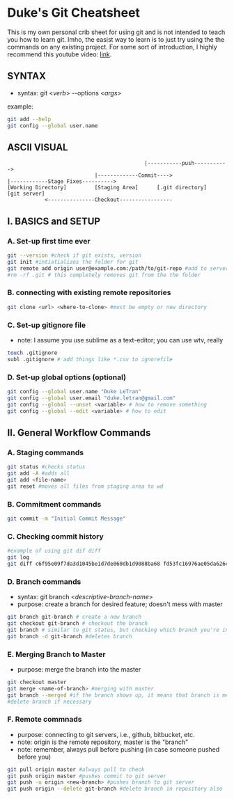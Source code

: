 # Duke's Git Cheatsheet #
This is my own personal crib sheet for using git and is not intended to teach
you how to learn git. Imho, the easist way to learn is to just try using the
the commands on any existing project. For some sort of introduction, I highly 
recommend this youtube video: [link][video].


## SYNTAX ##

* syntax: git <_verb_> --options <_args_>

example:
````bash
git add --help
git config --global user.name
````

## ASCII VISUAL ##
```
                                            |-----------push----------->
                            |-------------Commit---->	
|------------Stage Fixes---------->
[Working Directory]         [Staging Area]      [.git directory]   [git server]
            <---------------Checkout-----------------
```

## I. BASICS and SETUP

### A. Set-up first time ever

````bash
git --version #check if git exists, version
git init #intiatializes the folder for git
git remote add origin user@example.com:/path/to/git-repo #add to server
#rm -rf .git # this completely removes git from the the folder
````

### B. connecting with existing remote repositories

````bash
git clone <url> <where-to-clone> #must be empty or new directory
````
### C. Set-up gitignore file

* note: I assume you use sublime as a text-editor; you can use wtv, really

````bash
touch .gitignore
subl .gitignore # add things like *.csv to ignorefile
````

### D. Set-up global options (optional)

````bash
git config --global user.name "Duke LeTran"
git config --global user.email "duke.letran@gmail.com"
git config --global --unset <variable> # how to remove something
git config --global --edit <variable> # how to edit
````

## II. General Workflow Commands
### A. Staging commands

````bash
git status #checks status
git add -A #adds all
git add <file-name>
git reset #moves all files from staging area to wd
````

### B. Commitment commands

````bash
git commit -m "Initial Commit Message"
````

### C. Checking commit history

````bash
#example of using git dif diff
git log
git diff c6f95e09f7da3d1045be1d7de060db1d9088ba68 fd53fc16976ae05da626c6d4493de2aeb99fccc0
````

### D. Branch commands

* syntax: git branch <_descriptive-branch-name_>
* purpose: create a branch for desired feature; doesn't mess with master

````bash
git branch git-branch # create a new branch
git checkout git-branch # checkout the branch
git branch # similar to git status, but checking which branch you're in
git branch -d git-branch #deletes branch
````

### E. Merging Branch to Master

* purpose: merge the branch into the master

````bash
git checkout master
git merge <name-of-branch> #merging with master
git branch --merged #if the branch shows up, it means that branch is merged
#delete branch if necessary
````

### F. Remote commnads 

* purpose: connecting to git servers, i.e., github, bitbucket, etc.
* note: origin is the remote repository, master is the "branch"
* note: remember, always pull before pushing (in case someone pushed before you)

````bash
git pull origin master #always pull to check
git push origin master #pushes commit to git server
git push -u origin <new-branch> #pushes branch to git server
git push origin --delete git-branch #delete branch in repository also
````

[//]: # (link references)
[video]:https://www.youtube.com/watch?v=HVsySz-h9r4




